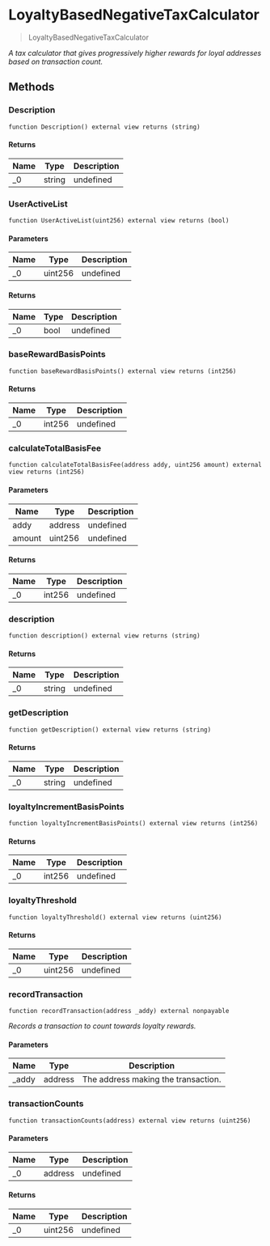 # LoyaltyBasedNegativeTaxCalculator



> LoyaltyBasedNegativeTaxCalculator



*A tax calculator that gives progressively higher rewards for loyal addresses based on transaction count.*

## Methods

### Description

```solidity
function Description() external view returns (string)
```






#### Returns

| Name | Type | Description |
|---|---|---|
| _0 | string | undefined |

### UserActiveList

```solidity
function UserActiveList(uint256) external view returns (bool)
```





#### Parameters

| Name | Type | Description |
|---|---|---|
| _0 | uint256 | undefined |

#### Returns

| Name | Type | Description |
|---|---|---|
| _0 | bool | undefined |

### baseRewardBasisPoints

```solidity
function baseRewardBasisPoints() external view returns (int256)
```






#### Returns

| Name | Type | Description |
|---|---|---|
| _0 | int256 | undefined |

### calculateTotalBasisFee

```solidity
function calculateTotalBasisFee(address addy, uint256 amount) external view returns (int256)
```





#### Parameters

| Name | Type | Description |
|---|---|---|
| addy | address | undefined |
| amount | uint256 | undefined |

#### Returns

| Name | Type | Description |
|---|---|---|
| _0 | int256 | undefined |

### description

```solidity
function description() external view returns (string)
```






#### Returns

| Name | Type | Description |
|---|---|---|
| _0 | string | undefined |

### getDescription

```solidity
function getDescription() external view returns (string)
```






#### Returns

| Name | Type | Description |
|---|---|---|
| _0 | string | undefined |

### loyaltyIncrementBasisPoints

```solidity
function loyaltyIncrementBasisPoints() external view returns (int256)
```






#### Returns

| Name | Type | Description |
|---|---|---|
| _0 | int256 | undefined |

### loyaltyThreshold

```solidity
function loyaltyThreshold() external view returns (uint256)
```






#### Returns

| Name | Type | Description |
|---|---|---|
| _0 | uint256 | undefined |

### recordTransaction

```solidity
function recordTransaction(address _addy) external nonpayable
```



*Records a transaction to count towards loyalty rewards.*

#### Parameters

| Name | Type | Description |
|---|---|---|
| _addy | address | The address making the transaction. |

### transactionCounts

```solidity
function transactionCounts(address) external view returns (uint256)
```





#### Parameters

| Name | Type | Description |
|---|---|---|
| _0 | address | undefined |

#### Returns

| Name | Type | Description |
|---|---|---|
| _0 | uint256 | undefined |




